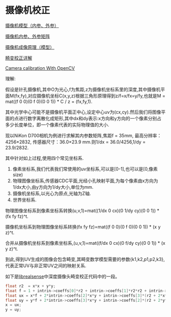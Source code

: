 # 摄像机校正

[摄像机模型（内参、外参）](https://blog.csdn.net/u010128736/article/details/52850444/)

[摄像机内参、外参矩阵](https://blog.csdn.net/LIYUAN123ZHOUHUI/article/details/52043683)

[摄像机成像原理（模型）](https://blog.csdn.net/zashizhi3299/article/details/94484748)

[畸变校正详解](https://blog.csdn.net/humanking7/article/details/45037239)

[Camera calibration With OpenCV](https://docs.opencv.org/3.1.0/d4/d94/tutorial_camera_calibration.html)

理解:

假设是针孔摄像机,其中O为光心,f为焦距,z为摄像机坐标系里的深度,其中摄像机平面M(fx,fy),对应摄像机坐标C(x,y,z)根据三角形原理得到z/f=x/fx=y/fy,也就是M = mat((f 0 0)(0 f 0)(0 0 1)) * C / z = (fx,fy,1).

其中光学中心可能不是摄像机平面正中心,设定中心uv为(cx,cy).然后我们将图像平面的点进行数字离散化成矩形,其中dx和dy表示:x方向和y方向的一个像素分别占多少长度单位，即一个像素代表的实际物理值的大小.

现以NiKon D700相机为例进行求解其内参数矩阵,焦距f = 35mm, 最高分辨率：4256×2832, 传感器尺寸：36.0×23.9 mm.则1/dx = 36.0/4256,1/dy = 23.9/2832.

其中针对如上过程,使用四个常见坐标系.

1. 像素坐标系,我们代表我们常使用的uv坐标系,可以是[0-1],也可以是[0,像素size)
2. 物理图像坐标系,传感器CDC平面,光经小孔映射平面,为每个像素由x方向为1/dx大小,由y方向为1/dy大小,单位为mm.
3. 摄像机坐标系,以光心为原点,光轴为Z轴.
4. 世界坐标系.

物理图像坐标系到像素坐标系转换(u,v,1)=mat((1/dx 0 cx)(0 1/dy cy)(0 0 1)) * (fx fy fz)^t.

摄像机坐标系到物理图像坐标系转换(fx fy fz)=mat((f 0 0)(0 f 0)(0 0 1)) * (x y z)^t.

合并从摄像机坐标系到像素坐标系,(u,v,1)=mat((f/dx 0 cx)(0 f/dy cy)(0 0 1)) * (x y z)^t.

到此,得到UV生成的图像会包含畸变,其畸变数学模型需要的参数{k1,k2,p1,p2,k3},代表正常UV与非正常UV之间的映射关系.

如下是[librealsense](https://github.com/IntelRealSense/librealsense/blob/master/include/librealsense2/rsutil.h)中深度摄像头畸变校正代码中的一段。

``` c++
float r2  = x*x + y*y;
float f = 1 + intrin->coeffs[0]*r2 + intrin->coeffs[1]*r2*r2 + intrin->coeffs[4]*r2*r2*r2;
float ux = x*f + 2*intrin->coeffs[2]*x*y + intrin->coeffs[3]*(r2 + 2*x*x);
float uy = y*f + 2*intrin->coeffs[3]*x*y + intrin->coeffs[2]*(r2 + 2*y*y);
x = ux;
y = uy;
```

